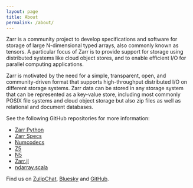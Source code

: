 ```yaml
---
layout: page
title: About
permalink: /about/
---
```


Zarr is a community project to develop specifications and software for storage of large N-dimensional typed arrays, also commonly known as
tensors. A particular focus of Zarr is to provide support for storage using distributed systems like cloud object stores, and to enable efficient I/O for parallel computing applications.

Zarr is motivated by the need for a simple, transparent, open, and community-driven format that supports high-throughput distributed I/O on different storage systems. Zarr data can be stored in any storage system that can be represented as a key-value store, including most commonly POSIX file systems and cloud object storage but also zip files as well as relational and document databases.

See the following GitHub repositories for more information:

- [Zarr Python](https://github.com/zarr-developers/zarr)
- [Zarr Specs](https://github.com/zarr-developers/zarr-specs)
- [Numcodecs](https://github.com/zarr-developers/numcodecs)
- [Z5](https://github.com/constantinpape/z5)
- [N5](https://github.com/zarr-developers/numcodecs)
- [Zarr.jl](https://github.com/meggart/Zarr.jl)
- [ndarray.scala](https://github.com/lasersonlab/ndarray.scala)

Find us on [ZulipChat](https://ossci.zulipchat.com/), [Bluesky](https://bsky.app/profile/zarr.dev) and [GitHub](https://github.com/zarr-developers).

